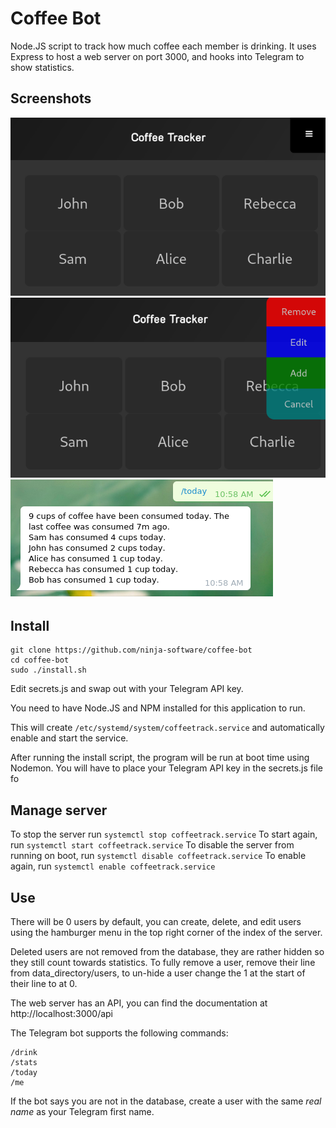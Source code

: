 
# Coffee Bot
Node.JS script to track how much coffee each member is drinking.
It uses Express to host a web server on port 3000, and hooks into Telegram to show statistics.

## Screenshots
![Main page](https://raw.githubusercontent.com/ninja-software/coffee-bot/master/screenshots/coffee_bot.png)
![User management](https://raw.githubusercontent.com/ninja-software/coffee-bot/master/screenshots/dropdown.png)
![Telegram bot](https://raw.githubusercontent.com/ninja-software/coffee-bot/master/screenshots/telegram.png)

## Install
```
git clone https://github.com/ninja-software/coffee-bot
cd coffee-bot
sudo ./install.sh
```
Edit secrets.js and swap out <api-key> with your Telegram API key.

You need to have Node.JS and NPM installed for this application to run.

This will create ```/etc/systemd/system/coffeetrack.service``` and automatically enable and start the service.

After running the install script, the program will be run at boot time using Nodemon. You will have to place your Telegram API key in the secrets.js file fo

## Manage server
To stop the server run ```systemctl stop coffeetrack.service```
To start again, run ```systemctl start coffeetrack.service```
To disable the server from running on boot, run ```systemctl disable coffeetrack.service```
To enable again, run ```systemctl enable coffeetrack.service```

## Use
There will be 0 users by default, you can create, delete, and edit users using the hamburger menu in the top right corner of the index of the server.

Deleted users are not removed from the database, they are rather hidden so they still count towards statistics. To fully remove a user, remove their line from data_directory/users, to un-hide a user change the 1 at the start of their line to at 0.

The web server has an API, you can find the documentation at http://localhost:3000/api

The Telegram bot supports the following commands:
```
/drink
/stats
/today
/me
```
If the bot says you are not in the database, create a user with the same *real name* as your Telegram first name.
